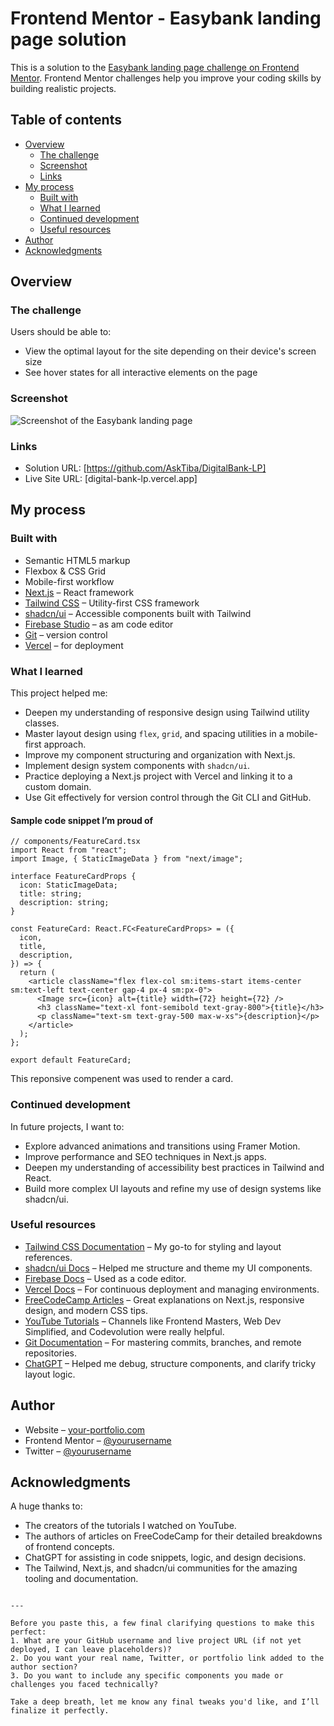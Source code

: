 
# Frontend Mentor - Easybank landing page solution

This is a solution to the [Easybank landing page challenge on Frontend Mentor](https://www.frontendmentor.io/challenges/easybank-landing-page-WaUhkoDN). Frontend Mentor challenges help you improve your coding skills by building realistic projects. 

## Table of contents

- [Overview](#overview)
  - [The challenge](#the-challenge)
  - [Screenshot](#screenshot)
  - [Links](#links)
- [My process](#my-process)
  - [Built with](#built-with)
  - [What I learned](#what-i-learned)
  - [Continued development](#continued-development)
  - [Useful resources](#useful-resources)
- [Author](#author)
- [Acknowledgments](#acknowledgments)

## Overview

### The challenge

Users should be able to:

- View the optimal layout for the site depending on their device's screen size
- See hover states for all interactive elements on the page

### Screenshot

![Screenshot of the Easybank landing page](./screenshot.jpg)

### Links

- Solution URL: [https://github.com/AskTiba/DigitalBank-LP]
- Live Site URL: [digital-bank-lp.vercel.app]

## My process

### Built with

- Semantic HTML5 markup
- Flexbox & CSS Grid
- Mobile-first workflow
- [Next.js](https://nextjs.org/) – React framework
- [Tailwind CSS](https://tailwindcss.com/) – Utility-first CSS framework
- [shadcn/ui](https://ui.shadcn.com/) – Accessible components built with Tailwind
- [Firebase Studio](https://firebase.google.com/) – as am code editor
- [Git](https://git-scm.com/doc) – version control
- [Vercel](https://vercel.com/) – for deployment

### What I learned

This project helped me:

- Deepen my understanding of responsive design using Tailwind utility classes.
- Master layout design using `flex`, `grid`, and spacing utilities in a mobile-first approach.
- Improve my component structuring and organization with Next.js.
- Implement design system components with `shadcn/ui`.
- Practice deploying a Next.js project with Vercel and linking it to a custom domain.
- Use Git effectively for version control through the Git CLI and GitHub.

#### Sample code snippet I’m proud of

```tsx
// components/FeatureCard.tsx
import React from "react";
import Image, { StaticImageData } from "next/image";

interface FeatureCardProps {
  icon: StaticImageData;
  title: string;
  description: string;
}

const FeatureCard: React.FC<FeatureCardProps> = ({
  icon,
  title,
  description,
}) => {
  return (
    <article className="flex flex-col sm:items-start items-center sm:text-left text-center gap-4 px-4 sm:px-0">
      <Image src={icon} alt={title} width={72} height={72} />
      <h3 className="text-xl font-semibold text-gray-800">{title}</h3>
      <p className="text-sm text-gray-500 max-w-xs">{description}</p>
    </article>
  );
};

export default FeatureCard;

````

This reponsive compenent was used to render a card.

### Continued development

In future projects, I want to:

* Explore advanced animations and transitions using Framer Motion.
* Improve performance and SEO techniques in Next.js apps.
* Deepen my understanding of accessibility best practices in Tailwind and React.
* Build more complex UI layouts and refine my use of design systems like shadcn/ui.

### Useful resources

* [Tailwind CSS Documentation](https://tailwindcss.com/docs) – My go-to for styling and layout references.
* [shadcn/ui Docs](https://ui.shadcn.com/docs) – Helped me structure and theme my UI components.
* [Firebase Docs](https://firebase.google.com/docs) – Used as a code editor.
* [Vercel Docs](https://vercel.com/docs) – For continuous deployment and managing environments.
* [FreeCodeCamp Articles](https://www.freecodecamp.org/news/) – Great explanations on Next.js, responsive design, and modern CSS tips.
* [YouTube Tutorials](https://www.youtube.com) – Channels like Frontend Masters, Web Dev Simplified, and Codevolution were really helpful.
* [Git Documentation](https://git-scm.com/doc) – For mastering commits, branches, and remote repositories.
* [ChatGPT](https://chat.openai.com/) – Helped me debug, structure components, and clarify tricky layout logic.

## Author

* Website – [your-portfolio.com](https://your-portfolio.com)
* Frontend Mentor – [@yourusername](https://www.frontendmentor.io/profile/yourusername)
* Twitter – [@yourusername](https://twitter.com/yourusername)

## Acknowledgments

A huge thanks to:

* The creators of the tutorials I watched on YouTube.
* The authors of articles on FreeCodeCamp for their detailed breakdowns of frontend concepts.
* ChatGPT for assisting in code snippets, logic, and design decisions.
* The Tailwind, Next.js, and shadcn/ui communities for the amazing tooling and documentation.

```

---

Before you paste this, a few final clarifying questions to make this perfect:
1. What are your GitHub username and live project URL (if not yet deployed, I can leave placeholders)?
2. Do you want your real name, Twitter, or portfolio link added to the author section?
3. Do you want to include any specific components you made or challenges you faced technically?

Take a deep breath, let me know any final tweaks you'd like, and I’ll finalize it perfectly.
```
